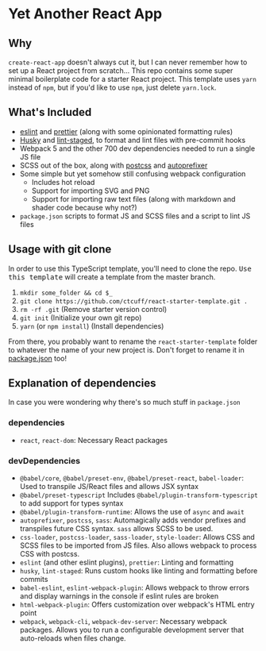 # Yet Another React App

## Why

`create-react-app` doesn't always cut it, but I can never remember how to set up a React project from scratch... This repo contains some super minimal boilerplate code for a starter React project. This template uses `yarn` instead of `npm`, but if you'd like to use `npm`, just delete `yarn.lock`.

## What's Included

- [eslint](https://github.com/eslint/eslint) and [prettier](https://github.com/prettier/prettier) (along with some opinionated formatting rules)
- [Husky](https://github.com/typicode/husky) and [lint-staged](https://github.com/okonet/lint-staged), to format and lint files with pre-commit hooks
- Webpack 5 and the other 700 dev dependencies needed to run a single JS file
- SCSS out of the box, along with [postcss](https://github.com/postcss/postcss) and [autoprefixer](https://github.com/postcss/autoprefixer)
- Some simple but yet somehow still confusing webpack configuration
  - Includes hot reload
  - Support for importing SVG and PNG
  - Support for importing raw text files (along with markdown and shader code because why not?)
- `package.json` scripts to format JS and SCSS files and a script to lint JS files

## Usage with git clone

In order to use this TypeScript template, you'll need to clone the repo. <kbd>Use this template</kbd> will create a template from the master branch.

1. `mkdir some_folder && cd $_`
2. `git clone https://github.com/ctcuff/react-starter-template.git .`
3. `rm -rf .git` (Remove starter version control)
4. `git init` (Initialize your own git repo)
5. `yarn` (or `npm install`) (Install dependencies)

From there, you probably want to rename the `react-starter-template` folder to whatever the name of your new project is. Don't forget to rename it in [package.json](https://github.com/ctcuff/react-starter-template/blob/master/package.json#L2) too!

## Explanation of dependencies

In case you were wondering why there's so much stuff in `package.json`

### dependencies

- `react`, `react-dom`: Necessary React packages

### devDependencies

- `@babel/core`, `@babel/preset-env`, `@babel/preset-react`, `babel-loader`: Used to transpile JS/React files and allows JSX syntax
- `@babel/preset-typescript` Includes `@babel/plugin-transform-typescript` to add support for types syntax
- `@babel/plugin-transform-runtime`: Allows the use of `async` and `await`
- `autoprefixer`, `postcss`, `sass`: Automagically adds vendor prefixes and transpiles future CSS syntax. `sass` allows SCSS to be used.
- `css-loader`, `postcss-loader`, `sass-loader`, `style-loader`: Allows CSS and SCSS files to be imported from JS files. Also allows webpack to process CSS with postcss.
- `eslint` (and other eslint plugins), `prettier`: Linting and formatting
- `husky`, `lint-staged`: Runs custom hooks like linting and formatting before commits
- `babel-eslint`, `eslint-webpack-plugin`: Allows webpack to throw errors and display warnings in the console if eslint rules are broken
- `html-webpack-plugin`: Offers customization over webpack's HTML entry point
- `webpack`, `webpack-cli`, `webpack-dev-server`: Necessary webpack packages. Allows you to run a configurable development server that auto-reloads when files change.
